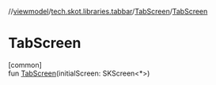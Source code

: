 //[viewmodel](../../../index.md)/[tech.skot.libraries.tabbar](../index.md)/[TabScreen](index.md)/[TabScreen](-tab-screen.md)

# TabScreen

[common]\
fun [TabScreen](-tab-screen.md)(initialScreen: SKScreen&lt;*&gt;)
